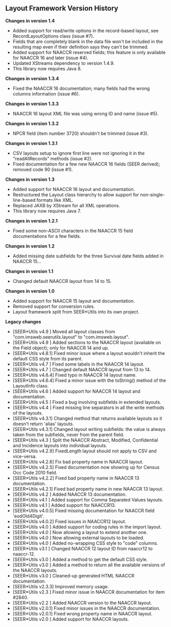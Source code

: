 ## Layout Framework Version History

**Changes in version 1.4**

 - Added support for read/write options in the record-based layout, see RecordLayoutOptions class (issue #7).
 - Fields that are completely blank in the data file won't be included in the resulting map even if their definition says they can't be trimmed.
 - Added support for NAACCR reserved fields; this feature is only available for NAACCR 16 and later (issue #4).
 - Updated XStreams dependency to version 1.4.9.
 - This library now requires Java 8.

**Changes in version 1.3.4**

 - Fixed the NAACCR 16 documentation; many fields had the wrong columns information (issue #6).

**Changes in version 1.3.3**

 - NAACCR 16 layout XML file was using wrong ID and name (issue #5).

**Changes in version 1.3.2**

 - NPCR field (item number 3720) shouldn't be trimmed (issue #3).

**Changes in version 1.3.1**

 - CSV layouts setup to ignore first line were not ignoring it in the "readAllRecords" methods (issue #2).
 - Fixed documentation for a few new NAACCR 16 fields (SEER derived); removed code 90 (issue #1).

**Changes in version 1.3**

 - Added support for NAACCR 16 layout and documentation.
 - Restructured the Layout class hierarchy to allow support for non-single-line-based formats like XML.
 - Replaced JAXB by XStream for all XML operations.
 - This library now requires Java 7.

**Changes in version 1.2.1**

 - Fixed some non-ASCII characters in the NAACCR 15 field documentations for a few fields.

**Changes in version 1.2**

 - Added missing date subfields for the three Survival date fields added in NAACCR 15...

**Changes in version 1.1**

 - Changed default NAACCR layout from 14 to 15.

**Changes in version 1.0**

 - Added support for NAACCR 15 layout and documentation.
 - Removed support for conversion rules.
 - Layout framework split from SEER*Utils into its own project.

**Legacy changes**

 - [SEER*Utils v4.9  ]  Moved all layout classes from "com.imsweb.seerutils.layout" to "com.imsweb.layout".
 - [SEER*Utils v4.9  ]  Added sections to the NAACCR layout (available on the Field object); only for NAACCR 14 and up.
 - [SEER*Utils v4.8.1]  Fixed minor issue where a layout wouldn't inherit the default CSS style from its parent.
 - [SEER*Utils v4.7  ]  Fixed some labels in the NAACCR 14 layout.
 - [SEER*Utils v4.7  ]  Changed default NAACCR layout from 13 to 14.
 - [SEER*Utils v4.6.4]  Fixed typo in NAACCR 14 layout name.
 - [SEER*Utils v4.6.4]  Fixed a minor issue with the toString() method of the LayoutInfo class.
 - [SEER*Utils v4.6  ]  Added support for NAACCR 14 layout and documentation.
 - [SEER*Utils v4.5  ]  Fixed a bug involving subfields in extended layouts.
 - [SEER*Utils v4.4  ]  Fixed missing line separators in all the write methods of the layouts.
 - [SEER*Utils v4.3.1]  Changed method that returns available layouts so it doesn't return 'alias' layouts.
 - [SEER*Utils v4.3.1]  Changed layout writing subfields: the value is always taken from the subfields, never from the parent field.
 - [SEER*Utils v4.3  ]  Split the NAACCR Abstract, Modified, Confidential and Incidence layouts into individual layouts.
 - [SEER*Utils v4.2.9]  FixedLength layout should not apply to CSV and vice-versa.
 - [SEER*Utils v4.2.6]  Fix bad property name in NAACCR layout.
 - [SEER*Utils v4.2.5]  Fixed documentation now showing up for Census Occ Code 2010 field.
 - [SEER*Utils v4.2.2]  Fixed bad property name in NAACCR 13 documentation.
 - [SEER*Utils v4.2.1]  Fixed bad property name in new NAACCR 13 layout.
 - [SEER*Utils v4.2  ]  Added NAACCR 13 documentation.
 - [SEER*Utils v4.1  ]  Added support for Comma Separated Values layouts.
 - [SEER*Utils v4.1  ]  Added support for NAACCR13.
 - [SEER*Utils v4.0.5]  Fixed missing documentation for NAACCR field 'eodOld4Digit'.
 - [SEER*Utils v4.0.2]  Fixed issues in NAACCR12 layout.
 - [SEER*Utils v4.0  ]  Added support for coding rules in the import layout.
 - [SEER*Utils v4.0  ]  Now allowing a layout to extend another one.
 - [SEER*Utils v4.0  ]  Now allowing external layouts to be loaded.
 - [SEER*Utils v4.0  ]  Added no-wrapping CSS style to "code" columns.
 - [SEER*Utils v3.1  ]  Changed NAACCR 12 layout ID from naaccr12 to naaccr-12.
 - [SEER*Utils v3.0  ]  Added a method to get the default CSS style.
 - [SEER*Utils v3.0  ]  Added a method to return all the available versions of the NAACCR layouts.
 - [SEER*Utils v3.0  ]  Cleaned-up generated HTML NAACCR documentation.
 - [SEER*Utils v2.3.3]  Improved memory usage.
 - [SEER*Utils v2.3  ]  Fixed minor issue in NAACCR documentation for item #2840.
 - [SEER*Utils v2.2  ]  Added NAACCR version to the NAACCR layout.
 - [SEER*Utils v2.0.1]  Fixed minor issues in the NAACCR documentation.
 - [SEER*Utils v2.0.1]  Fixed wrong property name in NAACCR layout.
 - [SEER*Utils v2.0  ]  Added support for NAACCR layouts.
